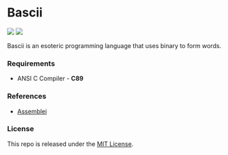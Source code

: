 # Bascii

[![](https://img.shields.io/github/v/tag/thechampagne/bascii?label=version)](https://github.com/thechampagne/bascii/releases/latest) [![](https://img.shields.io/github/license/thechampagne/bascii)](https://github.com/thechampagne/bascii/blob/main/LICENSE)

Bascii is an esoteric programming language that uses binary to form words.

### Requirements
 - ANSI C Compiler - **C89**

### References
 - [Assemblei](https://esolangs.org/wiki/Assemblei)

### License

This repo is released under the [MIT License](https://github.com/thechampagne/bascii/blob/main/LICENSE).
